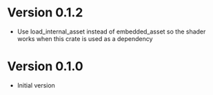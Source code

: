 # Version 0.1.2
- Use load_internal_asset instead of embedded_asset so the shader works when this crate is used as a dependency

# Version 0.1.0
- Initial version
